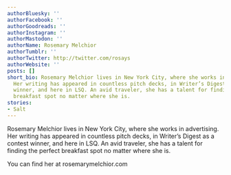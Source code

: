 ```yaml
---
authorBluesky: ''
authorFacebook: ''
authorGoodreads: ''
authorInstagram: ''
authorMastodon: ''
authorName: Rosemary Melchior
authorTumblr: ''
authorTwitter: http://twitter.com/rosays
authorWebsite: ''
posts: []
short_bio: Rosemary Melchior lives in New York City, where she works in advertising.
  Her writing has appeared in countless pitch decks, in Writer’s Digest as a contest
  winner, and here in LSQ. An avid traveler, she has a talent for finding the perfect
  breakfast spot no matter where she is.
stories:
- Salt
---
```


Rosemary Melchior lives in New York City, where she works in advertising. Her writing has appeared in countless pitch decks, in Writer’s Digest as a contest winner, and here in LSQ. An avid traveler, she has a talent for finding the perfect breakfast spot no matter where she is.

You can find her at rosemarymelchior.com